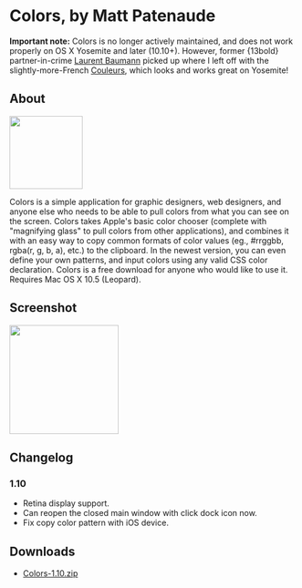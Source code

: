 Colors, by Matt Patenaude
=========================

**Important note:** Colors is no longer actively maintained, and does not work properly on OS X Yosemite and later (10.10+). However, former {13bold} partner-in-crime [Laurent Baumann](http://lbaumann.com) picked up where I left off with the slightly-more-French [Couleurs](http://couleursapp.com), which looks and works great on Yosemite!

## About

<img src="https://f.cloud.github.com/assets/5518/30245/c1569b1a-4e4b-11e2-99e1-63f4b24ade25.png" height="128" />

Colors is a simple application for graphic designers, web designers, and anyone 
else who needs to be able to pull colors from what you can see on the screen. 
Colors takes Apple's basic color chooser (complete with "magnifying glass" to 
pull colors from other applications), and combines it with an easy way to copy 
common formats of color values (eg., #rrggbb, rgba(r, g, b, a), etc.) to the 
clipboard. In the newest version, you can even define your own patterns, and 
input colors using any valid CSS color declaration. Colors is a free download 
for anyone who would like to use it. Requires Mac OS X 10.5 (Leopard).


## Screenshot

<img src="https://f.cloud.github.com/assets/5518/30246/11048b36-4e4c-11e2-85e9-a5f228f165d1.png" width="191" />


## Changelog

### 1.10

* Retina display support.
* Can reopen the closed main window with click dock icon now.
* Fix copy color pattern with iOS device.

## Downloads

* [Colors-1.10.zip](http://tmitter.googlecode.com/files/Colors-1.10.zip)
